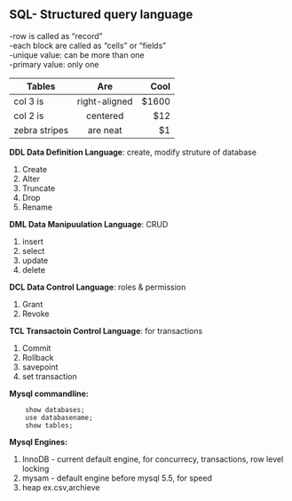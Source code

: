 ## SQL- Structured query language

-row is called as “record”  
-each block are called as “cells” or “fields”  
-unique value: can be more than one  
-primary value: only one  

| Tables        | Are           | Cool  |
| ------------- |:-------------:| -----:|
| col 3 is      | right-aligned | $1600 |
| col 2 is      | centered      |   $12 |
| zebra stripes | are neat      |    $1 |

 
**DDL Data Definition Language**: create, modify struture of database  
1. Create   
2. Alter  
3. Truncate   
4. Drop   
5. Rename  

**DML Data Manipuulation Language**: CRUD  
1. insert   
2. select  
3. update  
4. delete   
	
**DCL Data Control Language**: roles & permission  
1. Grant  
2. Revoke  

**TCL Transactoin Control Language**: for transactions  
1. Commit  
2. Rollback  
3. savepoint  
4. set transaction

**Mysql commandline:**
```	mysql –u root –p  
	show databases;  
	use databasename;  
	show tables;
```

**Mysql Engines:**  
1. InnoDB - current default engine, for concurrecy, transactions, row level locking  
2. mysam  - default engine before mysql 5.5, for speed  
3. heap ex.csv,archieve  
	
